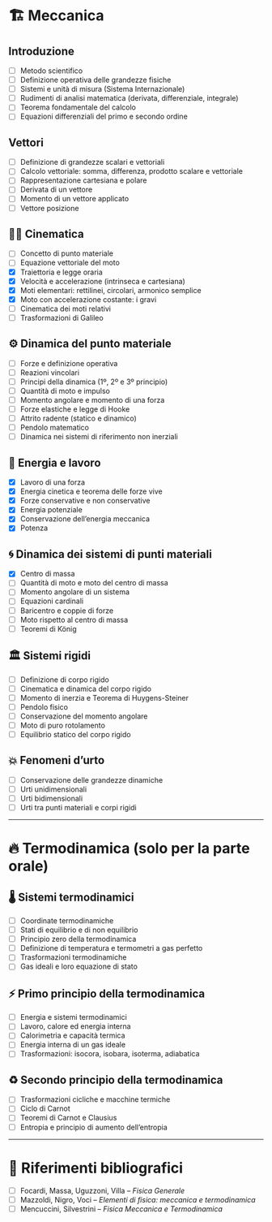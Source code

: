 # 🏗️ Meccanica  

## Introduzione  
- [ ] Metodo scientifico  
- [ ] Definizione operativa delle grandezze fisiche  
- [ ] Sistemi e unità di misura (Sistema Internazionale)  
- [ ] Rudimenti di analisi matematica (derivata, differenziale, integrale)  
- [ ] Teorema fondamentale del calcolo  
- [ ] Equazioni differenziali del primo e secondo ordine  

## Vettori  
- [ ] Definizione di grandezze scalari e vettoriali  
- [ ] Calcolo vettoriale: somma, differenza, prodotto scalare e vettoriale  
- [ ] Rappresentazione cartesiana e polare  
- [ ] Derivata di un vettore  
- [ ] Momento di un vettore applicato  
- [ ] Vettore posizione  

## 🏃‍♂️ Cinematica  
- [ ] Concetto di punto materiale  
- [ ] Equazione vettoriale del moto  
- [x] Traiettoria e legge oraria  
- [x] Velocità e accelerazione (intrinseca e cartesiana)  
- [x] Moti elementari: rettilinei, circolari, armonico semplice  
- [x] Moto con accelerazione costante: i gravi  
- [ ] Cinematica dei moti relativi  
- [ ] Trasformazioni di Galileo  

## ⚙️ Dinamica del punto materiale  
- [ ] Forze e definizione operativa  
- [ ] Reazioni vincolari  
- [ ] Principi della dinamica (1º, 2º e 3º principio)  
- [ ] Quantità di moto e impulso  
- [ ] Momento angolare e momento di una forza  
- [ ] Forze elastiche e legge di Hooke  
- [ ] Attrito radente (statico e dinamico)  
- [ ] Pendolo matematico  
- [ ] Dinamica nei sistemi di riferimento non inerziali  

## 🔋 Energia e lavoro  
- [x] Lavoro di una forza  
- [x] Energia cinetica e teorema delle forze vive  
- [x] Forze conservative e non conservative  
- [x] Energia potenziale  
- [x] Conservazione dell’energia meccanica  
- [x] Potenza  

## 🌀 Dinamica dei sistemi di punti materiali  
- [x] Centro di massa  
- [ ] Quantità di moto e moto del centro di massa  
- [ ] Momento angolare di un sistema  
- [ ] Equazioni cardinali  
- [ ] Baricentro e coppie di forze  
- [ ] Moto rispetto al centro di massa  
- [ ] Teoremi di König  

## 🏛️ Sistemi rigidi  
- [ ] Definizione di corpo rigido  
- [ ] Cinematica e dinamica del corpo rigido  
- [ ] Momento di inerzia e Teorema di Huygens-Steiner  
- [ ] Pendolo fisico  
- [ ] Conservazione del momento angolare  
- [ ] Moto di puro rotolamento  
- [ ] Equilibrio statico del corpo rigido  

## 💥 Fenomeni d’urto  
- [ ] Conservazione delle grandezze dinamiche  
- [ ] Urti unidimensionali  
- [ ] Urti bidimensionali  
- [ ] Urti tra punti materiali e corpi rigidi  

---

# 🔥 Termodinamica (solo per la parte orale)  

## 🌡️ Sistemi termodinamici  
- [ ] Coordinate termodinamiche  
- [ ] Stati di equilibrio e di non equilibrio  
- [ ] Principio zero della termodinamica  
- [ ] Definizione di temperatura e termometri a gas perfetto  
- [ ] Trasformazioni termodinamiche  
- [ ] Gas ideali e loro equazione di stato  

## ⚡ Primo principio della termodinamica  
- [ ] Energia e sistemi termodinamici  
- [ ] Lavoro, calore ed energia interna  
- [ ] Calorimetria e capacità termica  
- [ ] Energia interna di un gas ideale  
- [ ] Trasformazioni: isocora, isobara, isoterma, adiabatica  

## ♻️ Secondo principio della termodinamica  
- [ ] Trasformazioni cicliche e macchine termiche  
- [ ] Ciclo di Carnot  
- [ ] Teoremi di Carnot e Clausius  
- [ ] Entropia e principio di aumento dell’entropia  

---

# 📖 Riferimenti bibliografici  
- [ ] Focardi, Massa, Uguzzoni, Villa – *Fisica Generale*  
- [ ] Mazzoldi, Nigro, Voci – *Elementi di fisica: meccanica e termodinamica*  
- [ ] Mencuccini, Silvestrini – *Fisica Meccanica e Termodinamica*  
